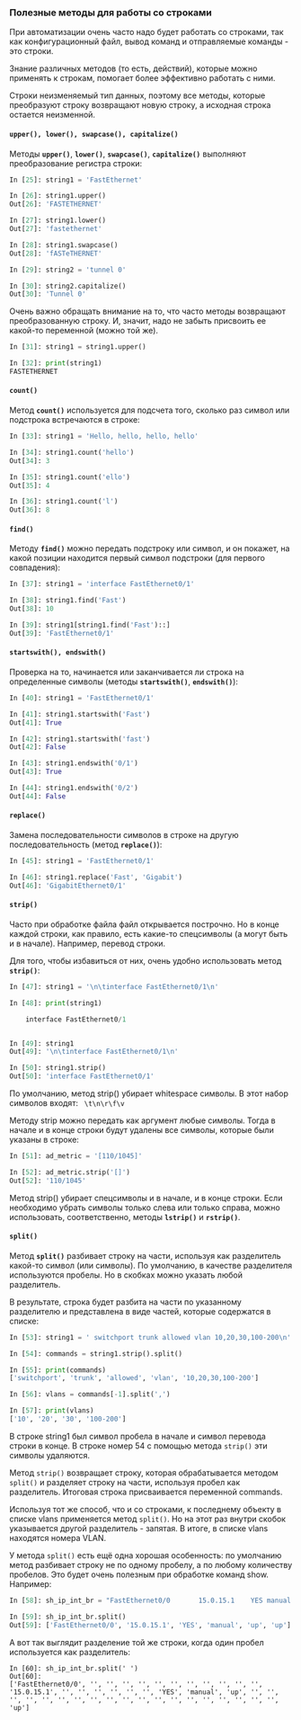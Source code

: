 ### Полезные методы для работы со строками

При автоматизации очень часто надо будет работать со строками, так как конфигурационный файл, вывод команд и отправляемые команды - это строки.

Знание различных методов (то есть, действий), которые можно применять к строкам, помогает более эффективно работать с ними.

Строки неизменяемый тип данных, поэтому все методы, которые преобразуют строку возвращают новую строку, а исходная строка остается неизменной.

#### ```upper(), lower(), swapcase(), capitalize()```

Методы __```upper()```__, __```lower()```__, __```swapcase()```__, __```capitalize()```__ выполняют преобразование регистра строки:
```python
In [25]: string1 = 'FastEthernet'

In [26]: string1.upper()
Out[26]: 'FASTETHERNET'

In [27]: string1.lower()
Out[27]: 'fastethernet'

In [28]: string1.swapcase()
Out[28]: 'fASTeTHERNET'

In [29]: string2 = 'tunnel 0'

In [30]: string2.capitalize()
Out[30]: 'Tunnel 0'
```

Очень важно обращать внимание на то, что часто методы возвращают преобразованную строку. И, значит, надо не забыть присвоить ее какой-то переменной (можно той же).
```python
In [31]: string1 = string1.upper()

In [32]: print(string1)
FASTETHERNET
```

#### ```count()```

Метод __```count()```__ используется для подсчета того, сколько раз символ или подстрока встречаются в строке:
```python
In [33]: string1 = 'Hello, hello, hello, hello'

In [34]: string1.count('hello')
Out[34]: 3

In [35]: string1.count('ello')
Out[35]: 4

In [36]: string1.count('l')
Out[36]: 8
```

#### ```find()```

Методу __```find()```__ можно передать подстроку или символ, и он покажет, на какой позиции находится первый символ подстроки (для первого совпадения):
```python
In [37]: string1 = 'interface FastEthernet0/1'

In [38]: string1.find('Fast')
Out[38]: 10

In [39]: string1[string1.find('Fast')::]
Out[39]: 'FastEthernet0/1'
```

#### ```startswith(), endswith()```

Проверка на то, начинается или заканчивается ли строка на определенные символы (методы __```startswith()```__, __```endswith()```__):
```python
In [40]: string1 = 'FastEthernet0/1'

In [41]: string1.startswith('Fast')
Out[41]: True

In [42]: string1.startswith('fast')
Out[42]: False

In [43]: string1.endswith('0/1')
Out[43]: True

In [44]: string1.endswith('0/2')
Out[44]: False
```


#### ```replace()```

Замена последовательности символов в строке на другую последовательность (метод __```replace()```__):
```python
In [45]: string1 = 'FastEthernet0/1'

In [46]: string1.replace('Fast', 'Gigabit')
Out[46]: 'GigabitEthernet0/1'
```

#### ```strip()```

Часто при обработке файла файл открывается построчно.
Но в конце каждой строки, как правило, есть какие-то спецсимволы (а могут быть и в начале). Например, перевод строки.

Для того, чтобы избавиться от них, очень удобно использовать метод __```strip()```__:
```python
In [47]: string1 = '\n\tinterface FastEthernet0/1\n'

In [48]: print(string1)

	interface FastEthernet0/1


In [49]: string1
Out[49]: '\n\tinterface FastEthernet0/1\n'

In [50]: string1.strip()
Out[50]: 'interface FastEthernet0/1'
```

По умолчанию, метод strip() убирает whitespace символы.
В этот набор символов входят: ` \t\n\r\f\v`

Методу strip можно передать как аргумент любые символы.
Тогда в начале и в конце строки будут удалены все символы, которые были указаны в строке:
```python
In [51]: ad_metric = '[110/1045]'

In [52]: ad_metric.strip('[]')
Out[52]: '110/1045'
```

Метод strip() убирает спецсимволы и в начале, и в конце строки.
Если необходимо убрать символы только слева или только справа, можно использовать, соответственно, методы __```lstrip()```__ и __```rstrip()```__.

#### ```split()```

Метод __```split()```__ разбивает строку на части, используя как разделитель какой-то символ (или символы).
По умолчанию, в качестве разделителя используются пробелы.
Но в скобках можно указать любой разделитель.

В результате, строка будет разбита на части по указанному разделителю и представлена в виде частей, которые содержатся в списке:
```python
In [53]: string1 = ' switchport trunk allowed vlan 10,20,30,100-200\n'

In [54]: commands = string1.strip().split()

In [55]: print(commands)
['switchport', 'trunk', 'allowed', 'vlan', '10,20,30,100-200']

In [56]: vlans = commands[-1].split(',')

In [57]: print(vlans)
['10', '20', '30', '100-200']
```

В строке string1 был символ пробела в начале и символ перевода строки в конце.
В строке номер 54 с помощью метода ```strip()``` эти символы удаляются.

Метод ```strip()``` возвращает строку, которая обрабатывается методом ```split()``` и разделяет строку на части, используя пробел как разделитель. Итоговая строка присваивается переменной commands.

Используя тот же способ, что и со строками, к последнему объекту в списке vlans применяется метод ```split()```. Но на этот раз внутри скобок указывается другой разделитель - запятая.
В итоге, в списке vlans находятся номера VLAN.

У метода ```split()``` есть ещё одна хорошая особенность: по умолчанию метод разбивает строку не по одному пробелу, а по любому количеству пробелов.
Это будет очень полезным при обработке команд show. Например:
```python
In [58]: sh_ip_int_br = "FastEthernet0/0       15.0.15.1    YES manual up         up"

In [59]: sh_ip_int_br.split()
Out[59]: ['FastEthernet0/0', '15.0.15.1', 'YES', 'manual', 'up', 'up']
```

А вот так выглядит разделение той же строки, когда один пробел используется как разделитель:
```
In [60]: sh_ip_int_br.split(' ')
Out[60]:
['FastEthernet0/0', '', '', '', '', '', '', '', '', '', '', '', '15.0.15.1', '', '', '', '', '', '', 'YES', 'manual', 'up', '', '', '', '', '', '', '', '', '', '', '', '', '', '', '', '', '', '', '', 'up']
```


